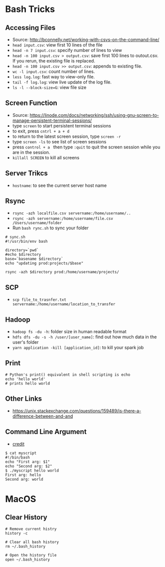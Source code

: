 # Bash Tricks 

## Accessing Files 
- Source: http://bconnelly.net/working-with-csvs-on-the-command-line/
- `head input.csv`: view first 10 lines of the file 
- `head -n 7 input.csv`: specify number of lines to view 
- `head -n 100 input.csv > output.csv`: save first 100 lines to outout.csv. If you rerun, the existing file is replaced. 
- `head -n 100 input.csv >> output.csv`: appends to existing file.
- `wc -l input.csv`: count number of lines.
- `less log.log`: fast way to view-only file. 
- `tail -f log.log`: view live update of the log file. 
- `ls -l --block-size=G`: view file size 

## Screen Function 
- Source: https://linode.com/docs/networking/ssh/using-gnu-screen-to-manage-persistent-terminal-sessions/
- type `screen` to start persistent terminal sessions 
- to exit, press `cntrl + a + d`
- to return to the latest screen session, type `screen -r`
- type `screen -ls` to see list of screen sessions
- press `control + a ` then type `:quit` to quit the screen session while you are in the session. 
- `killall SCREEN` to kill all screens 

## Server Trikcs 
- `hostname`: to see the current server host name 

## Rsync 
- `rsync -azh localfile.csv servername:/home/username/..`
- `rsync -azh servername:/home/username/file.csv /Users/username/folder`
- Run `bash rync.sh` to sync your folder 

```
# sync.sh
#!/usr/bin/env bash

directory=`pwd`
#echo $directory
base=`basename $directory`
echo "updating prod:projects/$base"

rsync -azh $directory prod:/home/username/projects/
```

## SCP 
- `scp file_to_trasnfer.txt servername:/home/username/location_to_transfer` 

## Hadoop 
- `hadoop fs -du -h`: folder size in human readable format 
- `hdfs dfs -du -s -h /user/[user_name]`: find out how much data in the user's folder
- `yarn application -kill [application_id]`: to kill your spark job

## Print 
```
# Python's print() equivalent in shell scripting is echo 
echo 'hello world' 
# prints hello world
```

## Other Links 
- https://unix.stackexchange.com/questions/159489/is-there-a-difference-between-and-and

## Command Line Argument 

- [credit](https://unix.stackexchange.com/questions/31414/how-can-i-pass-a-command-line-argument-into-a-shell-script?utm_medium=organic&utm_source=google_rich_qa&utm_campaign=google_rich_qa)

```
$ cat myscript
#!/bin/bash
echo "First arg: $1"
echo "Second arg: $2"
$ ./myscript hello world
First arg: hello
Second arg: world
```

# MacOS 
## Clear History 

```
# Remove current histry
history -c

# Clear all bash history
rm ~/.bash_history

# Open the history file
open ~/.bash_history
```
